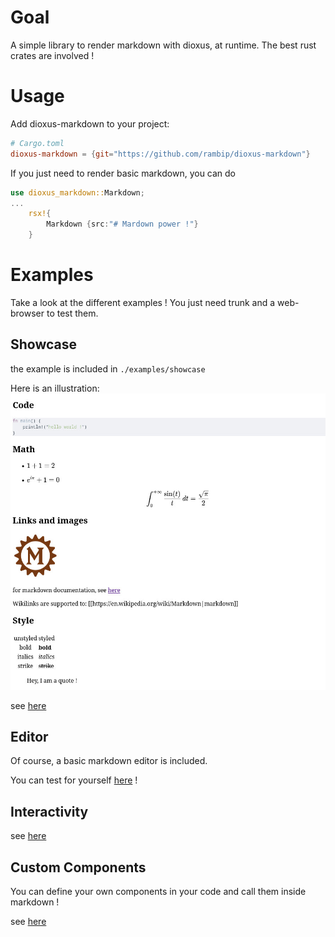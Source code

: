 # Goal
A simple library to render markdown with dioxus, at runtime.
The best rust crates are involved !

# Usage
Add dioxus-markdown to your project:
```toml
# Cargo.toml
dioxus-markdown = {git="https://github.com/rambip/dioxus-markdown"}
```

If you just need to render basic markdown, you can do

```rust
use dioxus_markdown::Markdown;
...
    rsx!{
        Markdown {src:"# Mardown power !"}
    }
```

# Examples
Take a look at the different examples !
You just need trunk and a web-browser to test them.

## Showcase
the example is included in `./examples/showcase`

Here is an illustration:
![](./img/showcase.jpg)

see [here](https://rambip.github.io/dioxus-markdown/showcase)

## Editor
Of course, a basic markdown editor is included.

You can test for yourself [here](https://rambip.github.io/dioxus-markdown/editor) !

## Interactivity
see [here](https://rambip.github.io/dioxus-markdown/onclick)

## Custom Components

You can define your own components in your code and call them inside markdown !

see [here](https://rambip.github.io/dioxus-markdown/custom_components)
